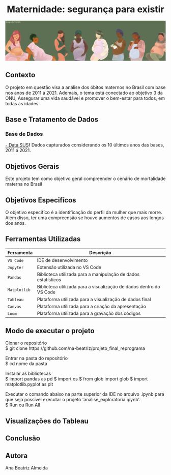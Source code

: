 <h1 align="center">Maternidade: segurança para existir</h1>

<p align="center">
<img src="./img/capa_md.png"/>
</p>

<h2> Contexto </h2>
<p> 
O projeto em questão visa a análise dos óbitos maternos no Brasil com base nos anos de 2011 á 2021. Ademais, o tema está conectado ao objetivo 3 da ONU, Assegurar uma vida saudável e promover o bem-estar para todos, em todas as idades. 
</p>

<h2> Base e Tratamento de Dados </h2>
<h3> Base de Dados </h3>
<p> 
  <a href=“http://tabnet.datasus.gov.br/cgi/tabcgi.exe?sim/cnv/mat10uf.def“>- Data SUS</a>f 
  Dados capturados considerando os 10 últimos anos das bases, 2011 á 2021.
</p>

<h2> Objetivos Gerais </h2>
<p> 
  Este projeto tem como objetivo geral compreender o cenário de mortalidade materna no Brasil
</p>

<h2> Objetivos Especifícos </h2>
<p> 
O objetivo especifíco é a identificação do perfil da mulher que mais morre. Além disso, ter uma compreensão se houve aumentos de casos aos longos dos anos.
</p>

<h2> Ferramentas Utilizadas </h2>

| Ferramenta | Descrição |
| --- | --- |
| `VS Code` | IDE de desenvolvimento |
| `Jupyter` | Extensão utilizada no VS Code |
| `Pandas` | Biblioteca utilizada para a manipulação de dados estatísticos |
| `Matplotlib` | Biblioteca utilizada para a visualização de dados dentro do VS Code |
| `Tableau` | Plataforma utilizada para a visualização de dados final |
| `Canvas` | Plataforma utilizada para a criação da apresentação |
| `Loom` | Plataforma utilizada para a gravação dos códigos |

<h2> Modo de executar o projeto </h2>
<p>
Clonar o repositório 
<br>
$ git clone https://github.com/na-beatriz/projeto_final_reprograma
</p>
<p>
Entrar na pasta do repositório 
<br>
$ cd nome da pasta
</p>
<p>
Instalar as bibliotecas
<br>
$ import pandas as pd
$  import os
$ from glob import glob
$ import matplotlib.pyplot as plt
</p>
<p>
Executar o comando abaixo na parte superior da IDE no arquivo .ipynb para que seja possível executar o projeto 'analise_exploratoria.ipynb'.
<br>
$ Run ou Run All
</p>

<h2> Visualizações do Tableau </h2>
<p> 
</p>

<h2> Conclusão </h2>
<p> 
</p>

<h2> Autora </h2>
Ana Beatriz Almeida
